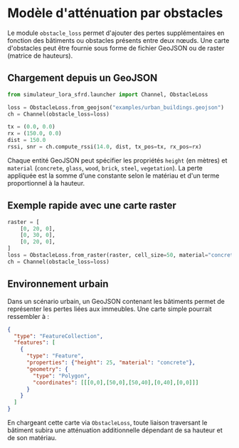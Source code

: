 # Modèle d'atténuation par obstacles

Le module `obstacle_loss` permet d'ajouter des pertes supplémentaires en fonction
des bâtiments ou obstacles présents entre deux nœuds. Une carte d'obstacles peut
être fournie sous forme de fichier GeoJSON ou de raster (matrice de hauteurs).

## Chargement depuis un GeoJSON

```python
from simulateur_lora_sfrd.launcher import Channel, ObstacleLoss

loss = ObstacleLoss.from_geojson("examples/urban_buildings.geojson")
ch = Channel(obstacle_loss=loss)

tx = (0.0, 0.0)
rx = (150.0, 0.0)
dist = 150.0
rssi, snr = ch.compute_rssi(14.0, dist, tx_pos=tx, rx_pos=rx)
```

Chaque entité GeoJSON peut spécifier les propriétés `height` (en mètres) et
`material` (`concrete`, `glass`, `wood`, `brick`, `steel`, `vegetation`). La
perte appliquée est la somme d'une constante selon le matériau et d'un terme
proportionnel à la hauteur.

## Exemple rapide avec une carte raster

```python
raster = [
    [0, 20, 0],
    [0, 30, 0],
    [0, 20, 0],
]
loss = ObstacleLoss.from_raster(raster, cell_size=50, material="concrete")
ch = Channel(obstacle_loss=loss)
```

## Environnement urbain

Dans un scénario urbain, un GeoJSON contenant les bâtiments permet de
représenter les pertes liées aux immeubles. Une carte simple pourrait
ressembler à :

```json
{
  "type": "FeatureCollection",
  "features": [
    {
      "type": "Feature",
      "properties": {"height": 25, "material": "concrete"},
      "geometry": {
        "type": "Polygon",
        "coordinates": [[[0,0],[50,0],[50,40],[0,40],[0,0]]]
      }
    }
  ]
}
```

En chargeant cette carte via `ObstacleLoss`, toute liaison traversant le
bâtiment subira une atténuation additionnelle dépendant de sa hauteur et de
son matériau.
